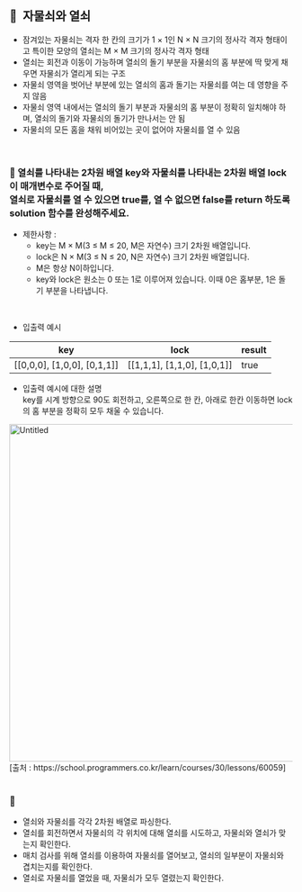 ## **🧸  자물쇠와 열쇠**

- 잠겨있는 자물쇠는 격자 한 칸의 크기가 1 × 1인 N × N 크기의 정사각 격자 형태이고 특이한 모양의 열쇠는 M × M 크기의 정사각 격자 형태
- 열쇠는 회전과 이동이 가능하며 열쇠의 돌기 부분을 자물쇠의 홈 부분에 딱 맞게 채우면 자물쇠가 열리게 되는 구조
- 자물쇠 영역을 벗어난 부분에 있는 열쇠의 홈과 돌기는 자물쇠를 여는 데 영향을 주지 않음
- 자물쇠 영역 내에서는 열쇠의 돌기 부분과 자물쇠의 홈 부분이 정확히 일치해야 하며, 열쇠의 돌기와 자물쇠의 돌기가 만나서는 안 됨
- 자물쇠의 모든 홈을 채워 비어있는 곳이 없어야 자물쇠를 열 수 있음
<br/>

### **🚪 열쇠를 나타내는 2차원 배열 key와 자물쇠를 나타내는 2차원 배열 lock이 매개변수로 주어질 때, <br/> 열쇠로 자물쇠를 열 수 있으면 true를, 열 수 없으면 false를 return 하도록 solution 함수를 완성해주세요.**

- 제한사항 :
    - key는 M × M(3 ≤ M ≤ 20, M은 자연수) 크기 2차원 배열입니다.
    - lock은 N × M(3 ≤ N ≤ 20, N은 자연수) 크기 2차원 배열입니다.
    - M은 항상 N이하입니다.
    - key와 lock은 원소는 0 또는 1로 이루어져 있습니다. 이때 0은 홈부분, 1은 돌기 부분을 나타냅니다.
<br/>

- 입출력 예시

| key | lock | result |
| --- | --- | --- |
| [[0,0,0], [1,0,0], [0,1,1]] | [[1,1,1], [1,1,0], [1,0,1]] | true |

- 입출력 예시에 대한 설명 <br/>
key를 시계 방향으로 90도 회전하고, 오른쪽으로 한 칸, 아래로 한칸 이동하면 lock의 홈 부분을 정확히 모두 채울 수 있습니다.
<img width="600" alt="Untitled" src="https://github.com/SeoWonLeee/2L24-Algo-Study/assets/148112372/a6714787-2af4-4613-b4eb-d17dc9547ed8">
<br/>
[출처 : https://school.programmers.co.kr/learn/courses/30/lessons/60059]
<br/>
<br/>

### 🔑
- 열쇠와 자물쇠를 각각 2차원 배열로 파싱한다.
- 열쇠를 회전하면서 자물쇠의 각 위치에 대해 열쇠를 시도하고, 자물쇠와 열쇠가 맞는지 확인한다.
- 매치 검사를 위해 열쇠를 이용하여 자물쇠를 열어보고, 열쇠의 일부분이 자물쇠와 겹치는지를 확인한다.
- 열쇠로 자물쇠를 열었을 때, 자물쇠가 모두 열렸는지 확인한다.
